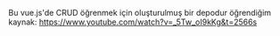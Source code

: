 Bu vue.js'de CRUD öğrenmek için oluşturulmuş bir depodur
öğrendiğim kaynak:
https://www.youtube.com/watch?v=_5Tw_oI9kKg&t=2566s